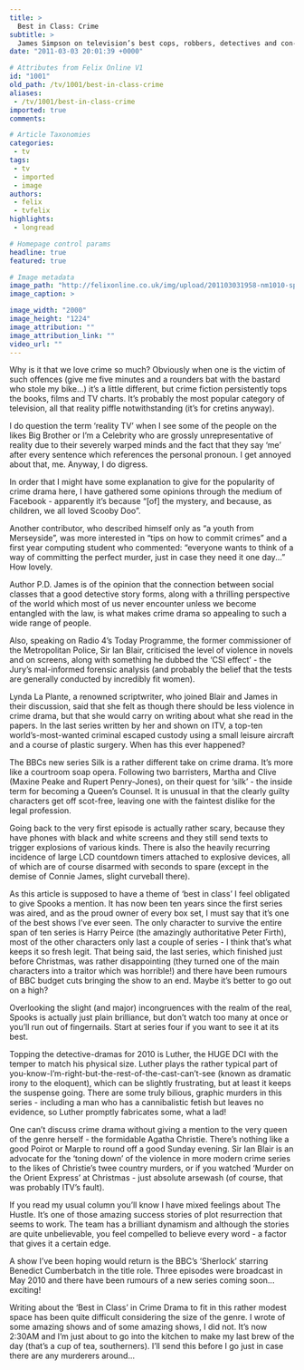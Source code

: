 ```yaml
---
title: >
  Best in Class: Crime
subtitle: >
  James Simpson on television’s best cops, robbers, detectives and con-men
date: "2011-03-03 20:01:39 +0000"

# Attributes from Felix Online V1
id: "1001"
old_path: /tv/1001/best-in-class-crime
aliases:
 - /tv/1001/best-in-class-crime
imported: true
comments:

# Article Taxonomies
categories:
 - tv
tags:
 - tv
 - imported
 - image
authors:
 - felix
 - tvfelix
highlights:
 - longread

# Homepage control params
headline: true
featured: true

# Image metadata
image_path: "http://felixonline.co.uk/img/upload/201103031958-nm1010-spookssp.jpg"
image_caption: >

image_width: "2000"
image_height: "1224"
image_attribution: ""
image_attribution_link: ""
video_url: ""
---
```


Why is it that we love crime so much? Obviously when one is the victim of such offences (give me five minutes and a rounders bat with the bastard who stole my bike...) it’s a little different, but crime fiction persistently tops the books, films and TV charts. It’s probably the most popular category of television, all that reality piffle notwithstanding (it’s for cretins anyway).

I do question the term ‘reality TV’ when I see some of the people on the likes Big Brother or I’m a Celebrity who are grossly unrepresentative of reality due to their severely warped minds and the fact that they say ‘me’ after every sentence which references the personal pronoun. I get annoyed about that, me. Anyway, I do digress.

In order that I might have some explanation to give for the popularity of crime drama here, I have gathered some opinions through the medium of Facebook - apparently it’s because “[of] the mystery, and because, as children, we all loved Scooby Doo”.

Another contributor, who described himself only as “a youth from Merseyside”, was more interested in “tips on how to commit crimes” and a first year computing student who commented: “everyone wants to think of a way of committing the perfect murder, just in case they need it one day...” How lovely.

Author P.D. James is of the opinion that the connection between social classes that a good detective story forms, along with a thrilling perspective of the world which most of us never encounter unless we become entangled with the law, is what makes crime drama so appealing to such a wide range of people.

Also, speaking on Radio 4’s Today Programme, the former commissioner of the Metropolitan Police, Sir Ian Blair, criticised the level of violence in novels and on screens, along with something he dubbed the ‘CSI effect’ - the Jury’s mal-informed forensic analysis (and probably the belief that the tests are generally conducted by incredibly fit women).

Lynda La Plante, a renowned scriptwriter, who joined Blair and James in their discussion, said that she felt as though there should be less violence in crime drama, but that she would carry on writing about what she read in the papers. In the last series written by her and shown on ITV, a top-ten world’s-most-wanted criminal escaped custody using a small leisure aircraft and a course of plastic surgery. When has this ever happened?

The BBCs new series Silk is a rather different take on crime drama. It’s more like a courtroom soap opera. Following two barristers, Martha and Clive (Maxine Peake and Rupert Penry-Jones), on their quest for ‘silk’ - the inside term for becoming a Queen’s Counsel. It is unusual in that the clearly guilty characters get off scot-free, leaving one with the faintest dislike for the legal profession.

Going back to the very first episode is actually rather scary, because they have phones with black and white screens and they still send texts to trigger explosions of various kinds. There is also the heavily recurring incidence of large LCD countdown timers attached to explosive devices, all of which are of course disarmed with seconds to spare (except in the demise of Connie James, slight curveball there).

As this article is supposed to have a theme of ‘best in class’ I feel obligated to give Spooks a mention. It has now been ten years since the first series was aired, and as the proud owner of every box set, I must say that it’s one of the best shows I’ve ever seen. The only character to survive the entire span of ten series is Harry Peirce (the amazingly authoritative Peter Firth), most of the other characters only last a couple of series - I think that’s what keeps it so fresh legit. That being said, the last series, which finished just before Christmas, was rather disappointing (they turned one of the main characters into a traitor which was horrible!) and there have been rumours of BBC budget cuts bringing the show to an end. Maybe it’s better to go out on a high?

Overlooking the slight (and major) incongruences with the realm of the real, Spooks is actually just plain brilliance, but don’t watch too many at once or you’ll run out of fingernails. Start at series four if you want to see it at its best.

Topping the detective-dramas for 2010 is Luther, the HUGE DCI with the temper to match his physical size. Luther plays the rather typical part of you-know-I’m-right-but-the-rest-of-the-cast-can’t-see (known as dramatic irony to the eloquent), which can be slightly frustrating, but at least it keeps the suspense going. There are some truly bilious, graphic murders in this series - including a man who has a cannibalistic fetish but leaves no evidence, so Luther promptly fabricates some, what a lad!

One can’t discuss crime drama without giving a mention to the very queen of the genre herself - the formidable Agatha Christie. There’s nothing like a good Poirot or Marple to round off a good Sunday evening. Sir Ian Blair is an advocate for the ‘toning down’ of the violence in more modern crime series to the likes of Christie’s twee country murders, or if you watched ‘Murder on the Orient Express’ at Christmas - just absolute arsewash (of course, that was probably ITV’s fault).

If you read my usual column you’ll know I have mixed feelings about The Hustle. It’s one of those amazing success stories of plot resurrection that seems to work. The team has a brilliant dynamism and although the stories are quite unbelievable, you feel compelled to believe every word - a factor that gives it a certain edge.

A show I’ve been hoping would return is the BBC’s ‘Sherlock’ starring Benedict Cumberbatch in the title role. Three episodes were broadcast in May 2010 and there have been rumours of a new series coming soon... exciting!

Writing about the ‘Best in Class’ in Crime Drama to fit in this rather modest space has been quite difficult considering the size of the genre. I wrote of some amazing shows and of some amazing shows, I did not. It’s now 2:30AM and I’m just about to go into the kitchen to make my last brew of the day (that’s a cup of tea, southerners). I’ll send this before I go just in case there are any murderers around...
